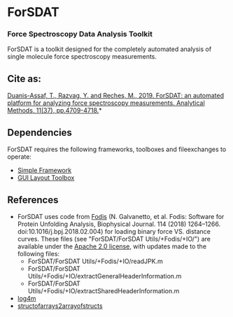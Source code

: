 # ForSDAT
### Force Spectroscopy Data Analysis Toolkit

ForSDAT is a toolkit designed for the completely automated analysis of single molecule force spectroscopy measurements.

## Cite as:
[Duanis-Assaf, T., Razvag, Y. and Reches, M., 2019. ForSDAT: an automated platform for analyzing force spectroscopy measurements. Analytical Methods, 11(37), pp.4709-4718.](https://pubs.rsc.org/en/content/articlehtml/2019/ay/c9ay01150a)*

## Dependencies
ForSDAT requires the following frameworks, toolboxes and fileexchanges to operate:
* [Simple Framework](https://github.com/TaDuAs/Simple)
* [GUI Layout Toolbox](https://www.mathworks.com/matlabcentral/fileexchange/47982-gui-layout-toolbox)

## References
* ForSDAT uses code from [Fodis](https://github.com/galvanetto/Fodis) (N. Galvanetto, et al. Fodis: Software for Protein Unfolding Analysis, Biophysical Journal. 114 (2018) 1264–1266. doi:10.1016/j.bpj.2018.02.004) for loading binary force VS. distance curves.
These files (see "ForSDAT/ForSDAT Utils/+Fodis/+IO/") are available under the [Apache 2.0 license](http://www.apache.org/licenses/LICENSE-2.0), with updates made to the following files:
  * ForSDAT/ForSDAT Utils/+Fodis/+IO/readJPK.m
  * ForSDAT/ForSDAT Utils/+Fodis/+IO/extractGeneralHeaderInformation.m
  * ForSDAT/ForSDAT Utils/+Fodis/+IO/extractSharedHeaderInformation.m
* [log4m](https://www.mathworks.com/matlabcentral/fileexchange/37701-log4m-a-powerful-and-simple-logger-for-matlab)
* [structofarrays2arrayofstructs](https://www.mathworks.com/matlabcentral/fileexchange/40712-convert-from-a-structure-of-arrays-into-an-array-of-structures)

